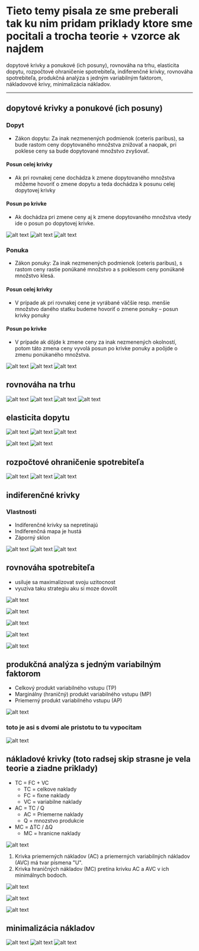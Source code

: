 # Tieto temy pisala ze sme preberali tak ku nim pridam priklady ktore sme pocitali a trocha teorie + vzorce ak najdem

dopytové krivky a ponukové (ich posuny), rovnováha na trhu, elasticita dopytu, rozpočtové ohraničenie spotrebiteľa, indiferenčné krivky, rovnováha spotrebiteľa, produkčná analýza s jedným variabilným faktorom, nákladovové krivy, minimalizácia nákladov.

--- 
## dopytové krivky a ponukové (ich posuny)
### Dopyt
- Zákon dopytu:
Za inak nezmenených podmienok (ceteris paribus), sa bude rastom ceny dopytovaného
množstva znižovať a naopak, pri poklese ceny sa bude dopytované množstvo zvyšovať.

#### Posun celej krivky 
- Ak pri rovnakej cene dochádza k zmene dopytovaného množstva môžeme
hovoriť o zmene dopytu a teda dochádza k posunu celej dopytovej krivky
#### Posun po krivke
- Ak dochádza pri zmene ceny aj k zmene dopytovaného množstva vtedy ide o
posun po dopytovej krivke.

![alt text](images/image-106.png)
![alt text](images/image-108.png)
![alt text](images/image-107.png)

### Ponuka
- Zákon ponuky:
Za inak nezmenených podmienok (ceteris paribus), s rastom ceny rastie ponúkané
množstvo a s poklesom ceny ponúkané množstvo klesá. 

#### Posun celej krivky 
- V prípade ak pri rovnakej cene je vyrábané väčšie resp. menšie množstvo daného
statku budeme hovoriť o zmene ponuky – posun krivky ponuky
#### Posun po krivke
- V prípade ak dôjde k zmene ceny za inak nezmenených okolností, potom táto zmena
ceny vyvolá posun po krivke ponuky a poôjde o zmenu ponúkaného množstva. 

![alt text](images/image-109.png)
![alt text](images/image-112.png)
![alt text](images/image-114.png)

## rovnováha na trhu
![alt text](images/image-104.png)
![alt text](images/image-64.png)
![alt text](images/image-105.png)
![alt text](images/image-110.png)

## elasticita dopytu
![alt text](images/image-70.png)
![alt text](images/image-71.png)
![alt text](images/image-72.png)

![alt text](images/image-115.png)
![alt text](images/image-118.png)

## rozpočtové ohraničenie spotrebiteľa
![alt text](images/image-58.png)
![alt text](image-1.png)
![alt text](images/image-80.png)

## indiferenčné krivky
### Vlastnosti
- Indiferenčné krivky sa nepretínajú
- Indiferenčná mapa je hustá
- Záporný sklon

![alt text](images/image-56.png)
![alt text](images/image-57.png)
![alt text](images/image-81.png)

## rovnováha spotrebiteľa
- usiluje sa maximalizovat svoju uzitocnost
- vyuziva taku strategiu aku si moze dovolit

![alt text](images/image-60.png)

![alt text](images/image-43.png)

![alt text](images/image-62.png)

![alt text](images/image-61.png)

![alt text](images/image-82.png)

## produkčná analýza s jedným variabilným faktorom
- Celkový produkt variabilného vstupu (TP)
- Marginálny (hraničný) produkt variabilného vstupu (MP)
- Priemerný produkt variabilného vstupu (AP)

![alt text](images/image-84.png)
### toto je asi s dvomi ale pristotu to tu vypocitam
![alt text](images/image-92.png)

## nákladové krivky (toto radsej skip strasne je vela teorie a ziadne priklady)
- TC = FC + VC
    - TC = celkove naklady
    - FC = fixne naklady
    - VC = variabilne naklady
- AC = TC / Q
    - AC = Priemerne naklady
    - Q = mnozstvo produkcie
- MC = ΔTC / ΔQ
    - MC = hranicne naklady

![alt text](images/image-119.png)

1. Krivka priemerných nákladov (AC) a priemerných variabilných nákladov (AVC) má tvar písmena "U".
2. Krivka hraničných nákladov (MC) pretína krivku AC a AVC v ich minimálnych bodoch.


![alt text](images/image-121.png)

![alt text](images/image-122.png)

![alt text](images/image-120.png)





## minimalizácia nákladov
![alt text](images/image-89.png)
![alt text](images/image-111.png)
![alt text](images/image-123.png)
